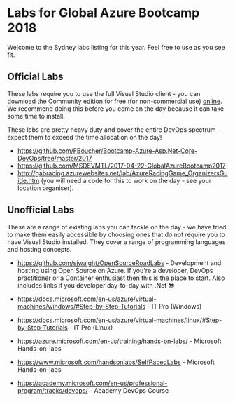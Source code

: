 # Labs for Global Azure Bootcamp 2018

Welcome to the Sydney labs listing for this year. Feel free to use as you see fit.

## Official Labs

These labs require you to use the full Visual Studio client - you can download the Community edition for free (for non-commercial use) [online](https://www.visualstudio.com/downloads/). We recommend doing this before you come on the day because it can take some time to install.

These labs are pretty heavy duty and cover the entire DevOps spectrum - expect them to exceed the time allocation on the day!

- https://github.com/FBoucher/Bootcamp-Azure-Asp.Net-Core-DevOps/tree/master/2017
- https://github.com/MSDEVMTL/2017-04-22-GlobalAzureBootcamp2017
- http://gabracing.azurewebsites.net/lab/AzureRacingGame_OrganizersGuide.htm (you will need a code for this to work on the day - see your location organiser).

## Unofficial Labs

These are a range of existing labs you can tackle on the day - we have tried to make them easily accessible by choosing ones that do not require you to have Visual Studio installed. They cover a range of programming languages and hosting concepts.

- https://github.com/sjwaight/OpenSourceRoadLabs - Development and hosting using Open Source on Azure. If you're a developer, DevOps practitioner or a Container enthusiast then this is the place to start. Also includes links if you developer day-to-day with .Net :sunglasses:

- https://docs.microsoft.com/en-us/azure/virtual-machines/windows/#Step-by-Step-Tutorials - IT Pro (Windows)
- https://docs.microsoft.com/en-us/azure/virtual-machines/linux/#Step-by-Step-Tutorials - IT Pro (Linux)
- https://azure.microsoft.com/en-us/training/hands-on-labs/ - Microsoft Hands-on-labs
- https://www.microsoft.com/handsonlabs/SelfPacedLabs - Microsoft Hands-on-labs
- https://academy.microsoft.com/en-us/professional-program/tracks/devops/ - Academy DevOps Course
